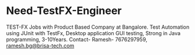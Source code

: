 # Need-TestFX-Engineer
TEST-FX Jobs with Product Based Company at Bangalore. Test Automation using JUnit with TestFx, Desktop application GUI testing, Strong in Java programming, 3-10Years. Contact- Ramesh- 7676297959, ramesh.bg@brisa-tech.com
